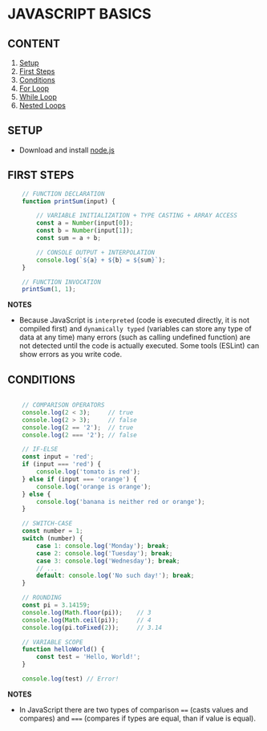 # JAVASCRIPT BASICS

## CONTENT

01. [Setup](#setup)
02. [First Steps](#first-steps)
03. [Conditions](#conditions)
04. [For Loop](#for-loop)
05. [While Loop](#while-loop)
06. [Nested Loops](#nested-loops)

## SETUP

- Download and install [node.js](https://nodejs.org/en)

## FIRST STEPS

```javascript
    // FUNCTION DECLARATION
    function printSum(input) {

        // VARIABLE INITIALIZATION + TYPE CASTING + ARRAY ACCESS
        const a = Number(input[0]);
        const b = Number(input[1]);
        const sum = a + b;

        // CONSOLE OUTPUT + INTERPOLATION
        console.log(`${a} + ${b} = ${sum}`);
    }

    // FUNCTION INVOCATION
    printSum(1, 1);
```

**NOTES**

- Because JavaScript is `interpreted` (code is executed directly, it is not
compiled first) and `dynamically typed` (variables can store any type of data at
any time) many errors (such as calling undefined function) are not detected
until the code is actually executed. Some tools (ESLint) can show errors as you
write code.

## CONDITIONS

```javascript

    // COMPARISON OPERATORS
    console.log(2 < 3);     // true
    console.log(2 > 3);     // false
    console.log(2 == '2');  // true  
    console.log(2 === '2'); // false

    // IF-ELSE
    const input = 'red';
    if (input === 'red') {
        console.log('tomato is red');
    } else if (input === 'orange') {
        console.log('orange is orange');
    } else {
        console.log('banana is neither red or orange');
    }

    // SWITCH-CASE
    const number = 1;
    switch (number) {
        case 1: console.log('Monday'); break;
        case 2: console.log('Tuesday'); break;
        case 3: console.log('Wednesday'); break;
        // ...
        default: console.log('No such day!'); break;
    }

    // ROUNDING
    const pi = 3.14159;
    console.log(Math.floor(pi));    // 3
    console.log(Math.ceil(pi));     // 4
    console.log(pi.toFixed(2));     // 3.14

    // VARIABLE SCOPE
    function helloWorld() {
        const test = 'Hello, World!';
    }

    console.log(test) // Error!
```

**NOTES**

- In JavaScript there are two types of comparison `==` (casts values and
compares) and `===` (compares if types are equal, than if value is equal).
